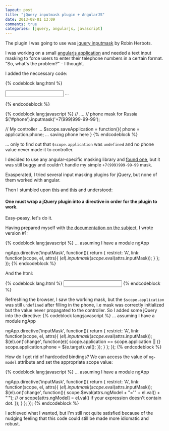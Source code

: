 ```yaml
---
layout: post
title: "jQuery inputmask plugin + AngularJS"
date: 2013-08-01 13:09
comments: true
categories: [jquery, angularjs, javascript]
---
```


The plugin I was going to use was [jquery inputmask](https://github.com/RobinHerbots/jquery.inputmask) by Robin Herbots.

I was working on a small [angularjs application](http://mobeedeals.ru) and needed a text input masking to force users to enter their telephone numbers in a certain format. "So, what's the problem?" - I thought.

<!--more-->

I added the neccessary code:

{% codeblock lang:html %}

<form ng-submit="saveApplication()">
  <input type="text" ng-model="application.phone" id="phone"/>
  ...
</form>
{% endcodeblock %}

{% codeblock lang:javascript %}
// ....
// phone mask for Russia 
$('#phone').inputmask('+7(999)999-99-99');

// My controller
...
$scope.saveApplication = function(){
  phone = application.phone;
  ... saving phone here
}
{% endcodeblock %}

... only to find out that `$scope.application` was `undefined` and no phone value never made it to controller.

I decided to use any angular-specific masking library and [found one](https://github.com/angular-ui/ui-utils#mask), but it was still buggy and couldn't handle my simple `+7(999)999-99-99` mask.

Exasperated, I tried several input masking plugins for jQuery, but none of them worked with angular.

Then I stumbled upon [this](http://stackoverflow.com/questions/14994391) and [this](http://stackoverflow.com/questions/16935095) and understood:

#### One must wrap a jQuery plugin into a directive in order for the plugin to work.
Easy-peasy, let's do it.

Having prepared myself with [the documentation on the subject](http://docs.angularjs.org/guide/directive), I wrote version #1:


{% codeblock lang:javascript %}
... assuming I have a module ngApp

ngApp.directive('inputMask', function(){
  return {
    restrict: 'A',
    link: function(scope, el, attrs){
      $(el).inputmask(scope.$eval(attrs.inputMask));
    }
  };
});
{% endcodeblock %}

And the html:

{% codeblock lang:html %}
<input input-mask="{mask: '+7(999)999-99-99'}" ng-model="application.phone"/>
{% endcodeblock %}

Refreshing the browser, I saw the working mask, but the `$scope.application` was still `undefined` after filling in the phone, i.e mask was correctly initialized but the value never propagated to the controller. So I added some jQuery into the directive:
{% codeblock lang:javascript %}
... assuming I have a module ngApp

ngApp.directive('inputMask', function(){
  return {
    restrict: 'A',
    link: function(scope, el, attrs){
      $(el).inputmask(scope.$eval(attrs.inputMask));
      $(el).on('change', function(e){
        scope.application == scope.application || {}
        scope.application.phone = $(e.target).val();
      });
    }
  };
});
{% endcodeblock %}

How do I get rid of hardcoded bindings? We can access the value of `ng-model` attribute and set 
the appropriate scope value:

{% codeblock lang:javascript %}
... assuming I have a module ngApp

ngApp.directive('inputMask', function(){
  return {
    restrict: 'A',
    link: function(scope, el, attrs){
      $(el).inputmask(scope.$eval(attrs.inputMask));
      $(el).on('change', function(){
        scope.$eval(attrs.ngModel + "='" + el.val() + "'");
        // or scope[attrs.ngModel] = el.val() if your expression doesn't contain dot.
      });
    }
  };
});
{% endcodeblock %}

I achieved what I wanted, but I'm still not quite satisfied because of the nudging feeling that this code could still be made more idiomatic and robust.




